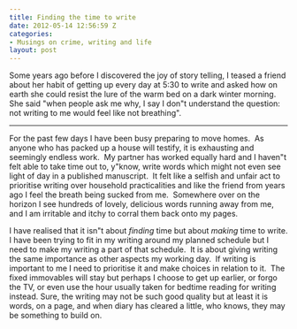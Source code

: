 ```yaml
---
title: Finding the time to write
date: 2012-05-14 12:56:59 Z
categories:
- Musings on crime, writing and life
layout: post
---
```


Some years ago before I discovered the joy of story telling, I teased a friend about her habit of getting up every day at 5:30 to write and asked how on earth she could resist the lure of the warm bed on a dark winter morning.  She said "when people ask me why, I say I don"t understand the question: not writing to me would feel like not breathing".

---

For the past few days I have been busy preparing to move homes.  As anyone who has packed up a house will testify, it is exhausting and seemingly endless work.  My partner has worked equally hard and I haven"t felt able to take time out to, y"know, write words which might not even see light of day in a published manuscript.  It felt like a selfish and unfair act to prioritise writing over household practicalities and like the friend from years ago I feel the breath being sucked from me.  Somewhere over on the horizon I see hundreds of lovely, delicious words running away from me, and I am irritable and itchy to corral them back onto my pages.

I have realised that it isn"t about _finding_ time but about _making_ time to write. I have been trying to fit in my writing around my planned schedule but I need to make my writing a part of that schedule.  It is about giving writing the same importance as other aspects my working day.  If writing is important to me I need to prioritise it and make choices in relation to it.  The fixed immovables will stay but perhaps I choose to get up earlier, or forgo the TV, or even use the hour usually taken for bedtime reading for writing instead. Sure, the writing may not be such good quality but at least it is words, on a page, and when diary has cleared a little, who knows, they may be something to build on.
